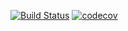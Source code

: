 [![Build Status](https://travis-ci.org/RuselSam/taxi.svg?branch=master)](https://travis-ci.org/RuselSam/taxi) [![codecov](https://codecov.io/gh/RuselSam/taxi/branch/master/graph/badge.svg)](https://codecov.io/gh/RuselSam/taxi)